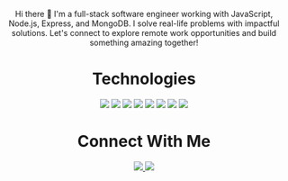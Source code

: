 <p align="center">Hi there 👋 I'm a full-stack software engineer working with JavaScript, Node.js, Express, and MongoDB. I solve real-life problems with impactful solutions. Let's connect to explore remote work opportunities and build something amazing together!</p>

<h1 align="center">Technologies</h1>

<p align="center">
    <img src="https://img.shields.io/static/v1?label=|&message=HTML5&color=5a5a5a&style=plastic&logo=html5"/>
    <img src="https://img.shields.io/static/v1?label=|&message=CSS3&color=5a5a5a&style=plastic&logo=css3"/>
    <img src="https://img.shields.io/static/v1?label=|&message=JAVASCRIPT&color=5a5a5a&style=plastic&logo=javascript"/>
    <img src="https://img.shields.io/static/v1?label=|&message=MONGO-DB&color=5a5a5a&style=plastic&logo=mongodb"/>
    <img src="https://img.shields.io/static/v1?label=|&message=EXPRESS&color=5a5a5a&style=plastic&logo=express"/>
    <!-- <img src="https://img.shields.io/static/v1?label=|&message=REACT.JS&color=5a5a5a&style=plastic&logo=react"/> --!>
    <img src="https://img.shields.io/static/v1?label=|&message=NODE.JS&color=5a5a5a&style=plastic&logo=node"/>
    <img src="https://img.shields.io/static/v1?label=|&message=WORDPRESS&color=5a5a5a&style=plastic&logo=wordpress"/>
    <img src="https://img.shields.io/static/v1?label=|&message=GIT&color=5a5a5a&style=plastic&logo=git"/>
</p>

<h1 align="center">Connect With Me</h1>



<p align="center">
  <a href="https://www.linkedin.com/in/jeniemg/" target="_blank">
    <img src="https://img.shields.io/static/v1?label=|&message=LINKEDIN&color=5a5a5a&style=plastic&logo=linkedin&logo-color=white"/>
  </a>
  <a href="https://jenie.netlify.app/" target="_blank">
    <img src="https://img.shields.io/static/v1?label=|&message=WEBSITE&color=5a5a5a&style=plastic&logo=react&logo-color=white"/>
  </a>
</p>
